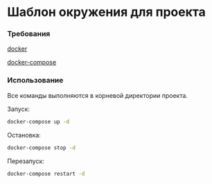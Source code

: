 # Шаблон окружения для проекта

### Требования

[docker](https://docs.docker.com/installation/#installation)

[docker-compose](https://docs.docker.com/compose/)

### Использование

Все команды выполняются в корневой директории проекта.

Запуск:

```bash
docker-compose up -d
```
Остановка:
```bash
docker-compose stop -d
```
Перезапуск:
```bash
docker-compose restart -d
```